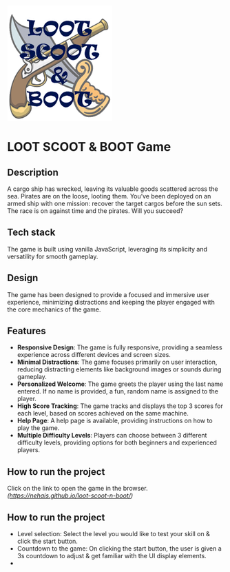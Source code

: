 ![Loot Scoot & Boot Game Logo](images/game-logo.png)

# LOOT SCOOT & BOOT Game

## Description

A cargo ship has wrecked, leaving its valuable goods scattered across the sea. Pirates are on the loose, looting them. You’ve been deployed on an armed ship with one mission: recover the target cargos before the sun sets. The race is on against time and the pirates. Will you succeed?

## Tech stack
The game is built using vanilla JavaScript, leveraging its simplicity and versatility for smooth gameplay.

## Design
The game has been designed to provide a focused and immersive user experience, minimizing distractions and keeping the player engaged with the core mechanics of the game.

## Features
-	**Responsive Design**: The game is fully responsive, providing a seamless experience across different devices and screen sizes.
-	**Minimal Distractions**: The game focuses primarily on user interaction, reducing distracting elements like background images or sounds during gameplay.
-	**Personalized Welcome**: The game greets the player using the last name entered. If no name is provided, a fun, random name is assigned to the player.
-	**High Score Tracking**: The game tracks and displays the top 3 scores for each level, based on scores achieved on the same machine.
-	**Help Page**: A help page is available, providing instructions on how to play the game.
-	**Multiple Difficulty Levels**: Players can choose between 3 different difficulty levels, providing options for both beginners and experienced players.

## How to run the project
Click on the link to open the game in the browser.
*(https://nehais.github.io/loot-scoot-n-boot/)*

## How to run the project
- Level selection: Select the level you would like to test your skill on & click the start button.
- Countdown to the game: On clicking the start button, the user is given a 3s countdown to adjust & get familiar with the UI display elements.
- 
